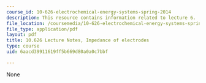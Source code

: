 ```yaml
---
course_id: 10-626-electrochemical-energy-systems-spring-2014
description: This resource contains information related to lecture 6.
file_location: /coursemedia/10-626-electrochemical-energy-systems-spring-2014/6aacd39911619ff5b669d80a0a0c7bbf_MIT10_626S14_S11lec06.pdf
file_type: application/pdf
layout: pdf
title: 10.626 Lecture Notes, Impedance of electrodes
type: course
uid: 6aacd39911619ff5b669d80a0a0c7bbf

---
```

None